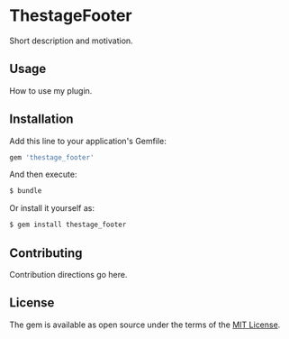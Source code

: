 # ThestageFooter
Short description and motivation.

## Usage
How to use my plugin.

## Installation
Add this line to your application's Gemfile:

```ruby
gem 'thestage_footer'
```

And then execute:
```bash
$ bundle
```

Or install it yourself as:
```bash
$ gem install thestage_footer
```

## Contributing
Contribution directions go here.

## License
The gem is available as open source under the terms of the [MIT License](https://opensource.org/licenses/MIT).
